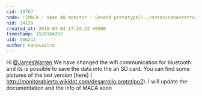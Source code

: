 ```yaml
---
cid: 18767
node: ![MACA - Open AQ monitor - Second prototype](../notes/nanocastro/04-26-2017/maca-open-air-quality-monitor-project-in-latin-america)
nid: 14139
created_at: 2018-03-04 17:24:22 +0000
timestamp: 1520184262
uid: 506212
author: nanocastro
---
```


Hi [@JamesWarren](/profile/JamesWarren)
We have changed the wifi communication for bluetooth and its is possible to save the data into the an SD card. You can find some pictures of the last version [here] ( http://monitorabierto.wikidot.com/desarrollo:prototipo2).  I will update the documentation and the info of MACA soon